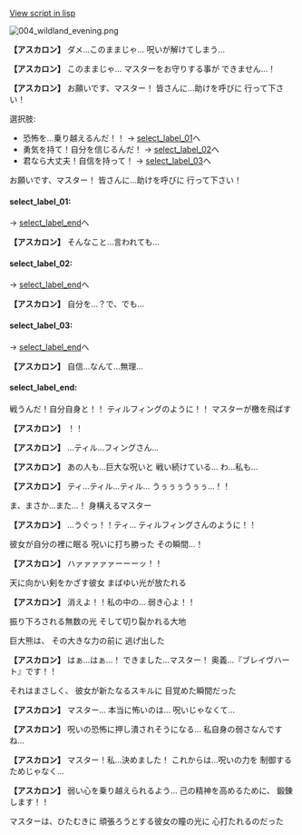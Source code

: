 [View script in lisp](../scripts/10231103.txt)

![004_wildland_evening.png](../images/backgrounds/004_wildland_evening.png)

**【アスカロン】**
ダメ…このままじゃ…
呪いが解けてしまう…

**【アスカロン】**
このままじゃ…
マスターをお守りする事が
できません…！

**【アスカロン】**
お願いです、マスター！
皆さんに…助けを呼びに
行って下さい！

選択肢:
- 恐怖を…乗り越えるんだ！！ → [select_label_01](#select_label_01)へ
- 勇気を持て！自分を信じるんだ！ → [select_label_02](#select_label_02)へ
- 君なら大丈夫！自信を持って！ → [select_label_03](#select_label_03)へ

お願いです、マスター！
皆さんに…助けを呼びに
行って下さい！

#### select_label_01:
 → [select_label_end](#select_label_end)へ

**【アスカロン】**
そんなこと…言われても…

#### select_label_02:
 → [select_label_end](#select_label_end)へ

**【アスカロン】**
自分を…？で、でも…

#### select_label_03:
 → [select_label_end](#select_label_end)へ

**【アスカロン】**
自信…なんて…無理…

#### select_label_end:

戦うんだ！自分自身と！！
ティルフィングのように！！
マスターが檄を飛ばす

**【アスカロン】**
！！

**【アスカロン】**
…ティル…フィングさん…

**【アスカロン】**
あの人も…巨大な呪いと
戦い続けている…
わ…私も…

**【アスカロン】**
ティ…ティル…ティル…
うぅぅぅうぅぅ…！！

ま、まさか…また…！
身構えるマスター

**【アスカロン】**
…うぐっ！！ティ…
ティルフィングさんのように！！

彼女が自分の裡に眠る
呪いに打ち勝った
その瞬間…！

**【アスカロン】**
ハァァァァァーーーッ！！

天に向かい剣をかざす彼女
まばゆい光が放たれる

**【アスカロン】**
消えよ！！私の中の…
弱き心よ！！

振り下ろされる無数の光
そして切り裂かれる大地

巨大熊は、
その大きな力の前に
逃げ出した

**【アスカロン】**
はぁ…はぁ…！
できました…マスター！
奥義…『ブレイヴハート』です！！

それはまさしく、
彼女が新たなるスキルに
目覚めた瞬間だった

**【アスカロン】**
マスター…
本当に怖いのは…
呪いじゃなくて…

**【アスカロン】**
呪いの恐怖に押し潰されそうになる…
私自身の弱さなんですね…

**【アスカロン】**
マスター！私…決めました！
これからは…呪いの力を
制御するためじゃなく…

**【アスカロン】**
弱い心を乗り越えられるよう…
己の精神を高めるために、
鍛錬します！！

マスターは、ひたむきに
頑張ろうとする彼女の瞳の光に
心打たれるのだった